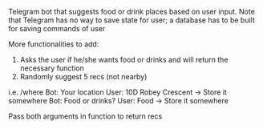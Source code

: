 Telegram bot that suggests food or drink places based on user input.
Note that Telegram has no way to save state for user; a database has to be built for saving commands of user

More functionalities to add:
1. Asks the user if he/she wants food or drinks and will return the necessary function
2. Randomly suggest 5 recs (not nearby)

i.e. 
/where
Bot: Your location
User: 10D Robey Crescent -> Store it somewhere
Bot: Food or drinks?
User: Food -> Store it somewhere

Pass both arguments in function to return recs